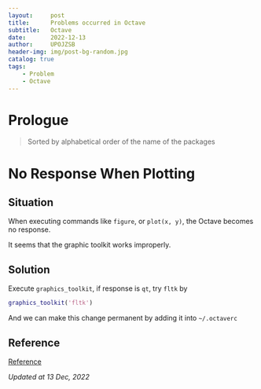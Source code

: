 ```yaml
---
layout:     post
title:      Problems occurred in Octave
subtitle:   Octave
date:       2022-12-13
author:     UPOJZSB
header-img: img/post-bg-random.jpg
catalog: true
tags:
    - Problem
    - Octave
---
```


# Prologue

> Sorted by alphabetical order of the name of the packages

# No Response When Plotting
## Situation

When executing commands like `figure`, or `plot(x, y)`, the Octave becomes no response.

It seems that the graphic toolkit works improperly.

## Solution

Execute `graphics_toolkit`, if response is `qt`, try `fltk` by
```MATLAB
graphics_toolkit('fltk')
```

And we can make this change permanent by adding it into `~/.octaverc`


## Reference
[Reference](https://stackoverflow.com/questions/12032494/plot-window-not-responding)

*Updated at 13 Dec, 2022*

